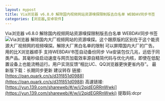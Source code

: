 ```yaml
---
layout: mypost
title: Via浏览器 v6.8.0 解除国内视频网站资源嗅探限制版去白名单 WEBDAV同步书签
categories: [浏览器,安卓软件]
---
```


Via浏览器 v6.8.0 解除国内视频网站资源嗅探限制版去白名单 WEBDAV同步书签                 
![Via浏览器](https://s2.loli.net/2025/10/29/qo9SFlCxrfP4LQU.webp)
解除国内大厂视频网站的资源嗅探。这个跟原版的区别在于这个能资源大厂视频网的视频嗅探。解除大厂黑白名单的限制 可以屏障国内大厂的广告。用的比X浏览器顺手
支持WEBDAV书签自动备份同步
Via安装包仅几兆，远低于同类产品。其毫秒级启动速度与网页加载效率源自精简代码与优化内核，即使在低配置设备上也能流畅运行。用户实测反馈“相比UC、QQ浏览器更快更省内存”。
最新版下载：长期同步更新 建议转存
链接: [https://pan.quark.cn/s/d31f851d0988](https://pan.quark.cn/s/d31f851d0988)
高速链接: [https://yun.139.com/shareweb/#/w/i/2qidEGRRnWwki](https://yun.139.com/shareweb/#/w/i/2qidEGRRnWwki)  提取码:dcpr  


